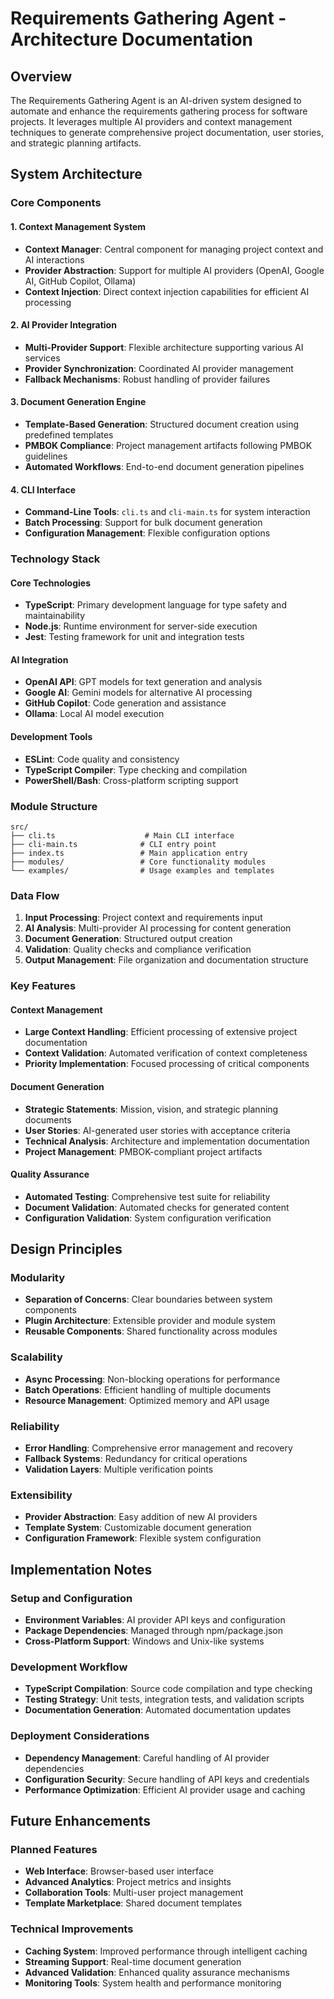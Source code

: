 # Requirements Gathering Agent - Architecture Documentation

## Overview

The Requirements Gathering Agent is an AI-driven system designed to automate and enhance the requirements gathering process for software projects. It leverages multiple AI providers and context management techniques to generate comprehensive project documentation, user stories, and strategic planning artifacts.

## System Architecture

### Core Components

#### 1. Context Management System
- **Context Manager**: Central component for managing project context and AI interactions
- **Provider Abstraction**: Support for multiple AI providers (OpenAI, Google AI, GitHub Copilot, Ollama)
- **Context Injection**: Direct context injection capabilities for efficient AI processing

#### 2. AI Provider Integration
- **Multi-Provider Support**: Flexible architecture supporting various AI services
- **Provider Synchronization**: Coordinated AI provider management
- **Fallback Mechanisms**: Robust handling of provider failures

#### 3. Document Generation Engine
- **Template-Based Generation**: Structured document creation using predefined templates
- **PMBOK Compliance**: Project management artifacts following PMBOK guidelines
- **Automated Workflows**: End-to-end document generation pipelines

#### 4. CLI Interface
- **Command-Line Tools**: `cli.ts` and `cli-main.ts` for system interaction
- **Batch Processing**: Support for bulk document generation
- **Configuration Management**: Flexible configuration options

### Technology Stack

#### Core Technologies
- **TypeScript**: Primary development language for type safety and maintainability
- **Node.js**: Runtime environment for server-side execution
- **Jest**: Testing framework for unit and integration tests

#### AI Integration
- **OpenAI API**: GPT models for text generation and analysis
- **Google AI**: Gemini models for alternative AI processing
- **GitHub Copilot**: Code generation and assistance
- **Ollama**: Local AI model execution

#### Development Tools
- **ESLint**: Code quality and consistency
- **TypeScript Compiler**: Type checking and compilation
- **PowerShell/Bash**: Cross-platform scripting support

### Module Structure

```
src/
├── cli.ts                    # Main CLI interface
├── cli-main.ts              # CLI entry point
├── index.ts                 # Main application entry
├── modules/                 # Core functionality modules
└── examples/                # Usage examples and templates
```

### Data Flow

1. **Input Processing**: Project context and requirements input
2. **AI Analysis**: Multi-provider AI processing for content generation
3. **Document Generation**: Structured output creation
4. **Validation**: Quality checks and compliance verification
5. **Output Management**: File organization and documentation structure

### Key Features

#### Context Management
- **Large Context Handling**: Efficient processing of extensive project documentation
- **Context Validation**: Automated verification of context completeness
- **Priority Implementation**: Focused processing of critical components

#### Document Generation
- **Strategic Statements**: Mission, vision, and strategic planning documents
- **User Stories**: AI-generated user stories with acceptance criteria
- **Technical Analysis**: Architecture and implementation documentation
- **Project Management**: PMBOK-compliant project artifacts

#### Quality Assurance
- **Automated Testing**: Comprehensive test suite for reliability
- **Document Validation**: Automated checks for generated content
- **Configuration Validation**: System configuration verification

## Design Principles

### Modularity
- **Separation of Concerns**: Clear boundaries between system components
- **Plugin Architecture**: Extensible provider and module system
- **Reusable Components**: Shared functionality across modules

### Scalability
- **Async Processing**: Non-blocking operations for performance
- **Batch Operations**: Efficient handling of multiple documents
- **Resource Management**: Optimized memory and API usage

### Reliability
- **Error Handling**: Comprehensive error management and recovery
- **Fallback Systems**: Redundancy for critical operations
- **Validation Layers**: Multiple verification points

### Extensibility
- **Provider Abstraction**: Easy addition of new AI providers
- **Template System**: Customizable document generation
- **Configuration Framework**: Flexible system configuration

## Implementation Notes

### Setup and Configuration
- **Environment Variables**: AI provider API keys and configuration
- **Package Dependencies**: Managed through npm/package.json
- **Cross-Platform Support**: Windows and Unix-like systems

### Development Workflow
- **TypeScript Compilation**: Source code compilation and type checking
- **Testing Strategy**: Unit tests, integration tests, and validation scripts
- **Documentation Generation**: Automated documentation updates

### Deployment Considerations
- **Dependency Management**: Careful handling of AI provider dependencies
- **Configuration Security**: Secure handling of API keys and credentials
- **Performance Optimization**: Efficient AI provider usage and caching

## Future Enhancements

### Planned Features
- **Web Interface**: Browser-based user interface
- **Advanced Analytics**: Project metrics and insights
- **Collaboration Tools**: Multi-user project management
- **Template Marketplace**: Shared document templates

### Technical Improvements
- **Caching System**: Improved performance through intelligent caching
- **Streaming Support**: Real-time document generation
- **Advanced Validation**: Enhanced quality assurance mechanisms
- **Monitoring Tools**: System health and performance monitoring
